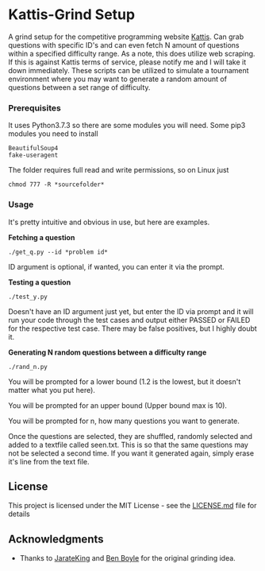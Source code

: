 # Kattis-Grind Setup
A grind setup for the competitive programming website [Kattis](https://open.kattis.com). Can grab questions with specific ID's and can even fetch N amount of questions within a specified difficulty range.
As a note, this does utilize web scraping. If this is against Kattis terms of service, please notify me and I will take it down immediately.
These scripts can be utilized to simulate a tournament environment where you may want to generate a random amount of questions between a set range of difficulty.

### Prerequisites
It uses Python3.7.3 so there are some modules you will need.
Some pip3 modules you need to install
```
BeautifulSoup4
fake-useragent
```
The folder requires full read and write permissions, so on Linux just 
```
chmod 777 -R *sourcefolder*
```

### Usage
It's pretty intuitive and obvious in use, but here are examples.

**Fetching a question**
```
./get_q.py --id *problem id*
```
ID argument is optional, if wanted, you can enter it via the prompt.

**Testing a question**
```
./test_y.py
```
Doesn't have an ID argument just yet, but enter the ID via prompt and it will run your code through the test cases and output either PASSED or FAILED for the respective test case. There may be false positives, but I highly doubt it.

**Generating N random questions between a difficulty range**
```
./rand_n.py
```
You will be prompted for a lower bound (1.2 is the lowest, but it doesn't matter what you put here).

You will be prompted for an upper bound (Upper bound max is 10).

You will be prompted for n, how many questions you want to generate.

Once the questions are selected, they are shuffled, randomly selected and added to a textfile called seen.txt. This is so that the same questions may not be selected a second time. If you want it generated again, simply erase it's line from the text file.

## License
This project is licensed under the MIT License - see the [LICENSE.md](LICENSE.md) file for details

## Acknowledgments
* Thanks to [JarateKing](https://github.com/JarateKing) and [Ben Boyle](https://github.com/benbdevd) for the original grinding idea.
